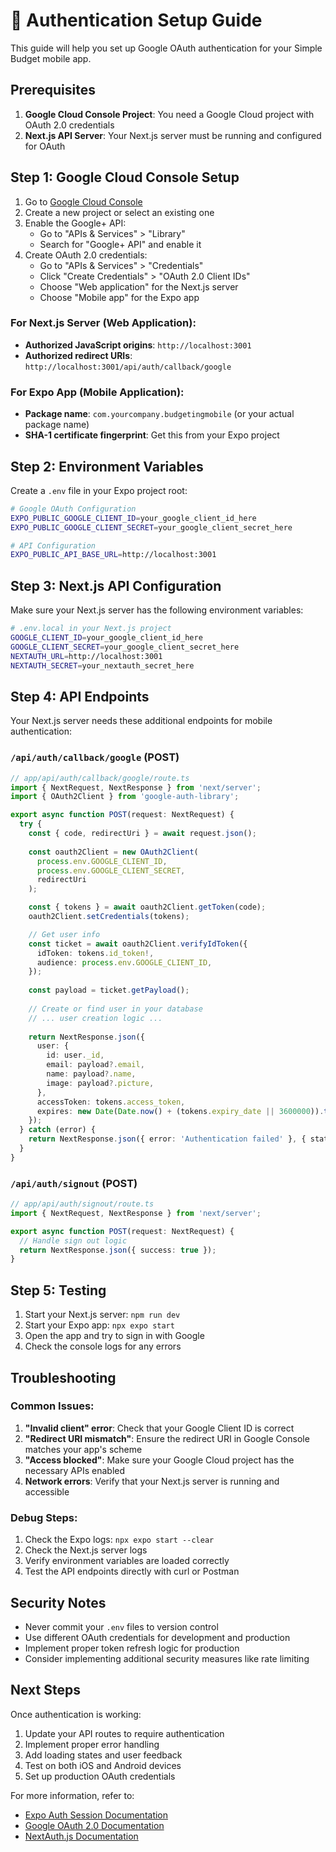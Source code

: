# 🔐 Authentication Setup Guide

This guide will help you set up Google OAuth authentication for your Simple Budget mobile app.

## Prerequisites

1. **Google Cloud Console Project**: You need a Google Cloud project with OAuth 2.0 credentials
2. **Next.js API Server**: Your Next.js server must be running and configured for OAuth

## Step 1: Google Cloud Console Setup

1. Go to [Google Cloud Console](https://console.cloud.google.com/)
2. Create a new project or select an existing one
3. Enable the Google+ API:
   - Go to "APIs & Services" > "Library"
   - Search for "Google+ API" and enable it
4. Create OAuth 2.0 credentials:
   - Go to "APIs & Services" > "Credentials"
   - Click "Create Credentials" > "OAuth 2.0 Client IDs"
   - Choose "Web application" for the Next.js server
   - Choose "Mobile app" for the Expo app

### For Next.js Server (Web Application):
- **Authorized JavaScript origins**: `http://localhost:3001`
- **Authorized redirect URIs**: `http://localhost:3001/api/auth/callback/google`

### For Expo App (Mobile Application):
- **Package name**: `com.yourcompany.budgetingmobile` (or your actual package name)
- **SHA-1 certificate fingerprint**: Get this from your Expo project

## Step 2: Environment Variables

Create a `.env` file in your Expo project root:

```bash
# Google OAuth Configuration
EXPO_PUBLIC_GOOGLE_CLIENT_ID=your_google_client_id_here
EXPO_PUBLIC_GOOGLE_CLIENT_SECRET=your_google_client_secret_here

# API Configuration
EXPO_PUBLIC_API_BASE_URL=http://localhost:3001
```

## Step 3: Next.js API Configuration

Make sure your Next.js server has the following environment variables:

```bash
# .env.local in your Next.js project
GOOGLE_CLIENT_ID=your_google_client_id_here
GOOGLE_CLIENT_SECRET=your_google_client_secret_here
NEXTAUTH_URL=http://localhost:3001
NEXTAUTH_SECRET=your_nextauth_secret_here
```

## Step 4: API Endpoints

Your Next.js server needs these additional endpoints for mobile authentication:

### `/api/auth/callback/google` (POST)
```typescript
// app/api/auth/callback/google/route.ts
import { NextRequest, NextResponse } from 'next/server';
import { OAuth2Client } from 'google-auth-library';

export async function POST(request: NextRequest) {
  try {
    const { code, redirectUri } = await request.json();
    
    const oauth2Client = new OAuth2Client(
      process.env.GOOGLE_CLIENT_ID,
      process.env.GOOGLE_CLIENT_SECRET,
      redirectUri
    );

    const { tokens } = await oauth2Client.getToken(code);
    oauth2Client.setCredentials(tokens);

    // Get user info
    const ticket = await oauth2Client.verifyIdToken({
      idToken: tokens.id_token!,
      audience: process.env.GOOGLE_CLIENT_ID,
    });
    
    const payload = ticket.getPayload();
    
    // Create or find user in your database
    // ... user creation logic ...
    
    return NextResponse.json({
      user: {
        id: user._id,
        email: payload?.email,
        name: payload?.name,
        image: payload?.picture,
      },
      accessToken: tokens.access_token,
      expires: new Date(Date.now() + (tokens.expiry_date || 3600000)).toISOString(),
    });
  } catch (error) {
    return NextResponse.json({ error: 'Authentication failed' }, { status: 500 });
  }
}
```

### `/api/auth/signout` (POST)
```typescript
// app/api/auth/signout/route.ts
import { NextRequest, NextResponse } from 'next/server';

export async function POST(request: NextRequest) {
  // Handle sign out logic
  return NextResponse.json({ success: true });
}
```

## Step 5: Testing

1. Start your Next.js server: `npm run dev`
2. Start your Expo app: `npx expo start`
3. Open the app and try to sign in with Google
4. Check the console logs for any errors

## Troubleshooting

### Common Issues:

1. **"Invalid client" error**: Check that your Google Client ID is correct
2. **"Redirect URI mismatch"**: Ensure the redirect URI in Google Console matches your app's scheme
3. **"Access blocked"**: Make sure your Google Cloud project has the necessary APIs enabled
4. **Network errors**: Verify that your Next.js server is running and accessible

### Debug Steps:

1. Check the Expo logs: `npx expo start --clear`
2. Check the Next.js server logs
3. Verify environment variables are loaded correctly
4. Test the API endpoints directly with curl or Postman

## Security Notes

- Never commit your `.env` files to version control
- Use different OAuth credentials for development and production
- Implement proper token refresh logic for production
- Consider implementing additional security measures like rate limiting

## Next Steps

Once authentication is working:

1. Update your API routes to require authentication
2. Implement proper error handling
3. Add loading states and user feedback
4. Test on both iOS and Android devices
5. Set up production OAuth credentials

For more information, refer to:
- [Expo Auth Session Documentation](https://docs.expo.dev/versions/latest/sdk/auth-session/)
- [Google OAuth 2.0 Documentation](https://developers.google.com/identity/protocols/oauth2)
- [NextAuth.js Documentation](https://next-auth.js.org/)
